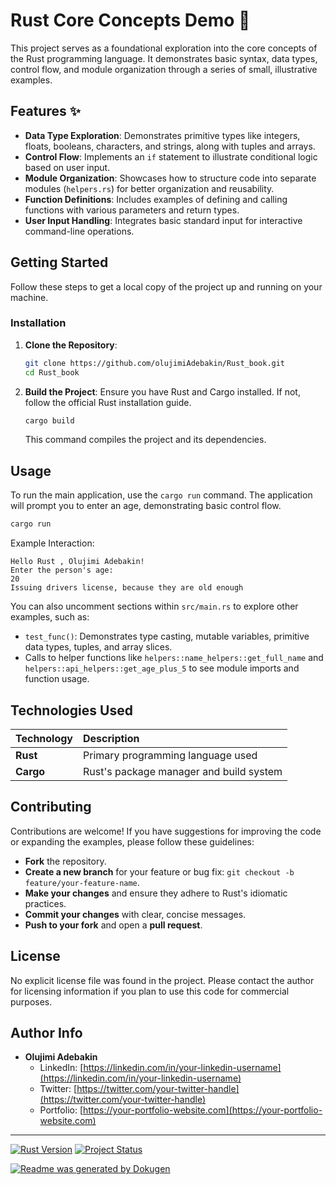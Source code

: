 # **Rust Core Concepts Demo** 🦀

This project serves as a foundational exploration into the core concepts of the Rust programming language. It demonstrates basic syntax, data types, control flow, and module organization through a series of small, illustrative examples.

## Features ✨
- **Data Type Exploration**: Demonstrates primitive types like integers, floats, booleans, characters, and strings, along with tuples and arrays.
- **Control Flow**: Implements an `if` statement to illustrate conditional logic based on user input.
- **Module Organization**: Showcases how to structure code into separate modules (`helpers.rs`) for better organization and reusability.
- **Function Definitions**: Includes examples of defining and calling functions with various parameters and return types.
- **User Input Handling**: Integrates basic standard input for interactive command-line operations.

## Getting Started

Follow these steps to get a local copy of the project up and running on your machine.

### Installation

1.  **Clone the Repository**:
    ```bash
    git clone https://github.com/olujimiAdebakin/Rust_book.git
    cd Rust_book
    ```
2.  **Build the Project**:
    Ensure you have Rust and Cargo installed. If not, follow the official Rust installation guide.
    ```bash
    cargo build
    ```
    This command compiles the project and its dependencies.

## Usage

To run the main application, use the `cargo run` command. The application will prompt you to enter an age, demonstrating basic control flow.

```bash
cargo run
```

Example Interaction:
```
Hello Rust , Olujimi Adebakin!
Enter the person's age:
20
Issuing drivers license, because they are old enough
```

You can also uncomment sections within `src/main.rs` to explore other examples, such as:
-   `test_func()`: Demonstrates type casting, mutable variables, primitive data types, tuples, and array slices.
-   Calls to helper functions like `helpers::name_helpers::get_full_name` and `helpers::api_helpers::get_age_plus_5` to see module imports and function usage.

## Technologies Used

| Technology | Description                                 |
| :--------- | :------------------------------------------ |
| **Rust**   | Primary programming language used           |
| **Cargo**  | Rust's package manager and build system     |

## Contributing

Contributions are welcome! If you have suggestions for improving the code or expanding the examples, please follow these guidelines:

-   **Fork** the repository.
-   **Create a new branch** for your feature or bug fix: `git checkout -b feature/your-feature-name`.
-   **Make your changes** and ensure they adhere to Rust's idiomatic practices.
-   **Commit your changes** with clear, concise messages.
-   **Push to your fork** and open a **pull request**.

## License

No explicit license file was found in the project. Please contact the author for licensing information if you plan to use this code for commercial purposes.

## Author Info

-   **Olujimi Adebakin**
    -   LinkedIn: [https://linkedin.com/in/your-linkedin-username](https://linkedin.com/in/your-linkedin-username)
    -   Twitter: [https://twitter.com/your-twitter-handle](https://twitter.com/your-twitter-handle)
    -   Portfolio: [https://your-portfolio-website.com](https://your-portfolio-website.com)

---

[![Rust Version](https://img.shields.io/badge/rust-1.78.0-blue.svg)](https://www.rust-lang.org/)
[![Project Status](https://img.shields.io/badge/status-active-success.svg)](https://github.com/olujimiAdebakin/Rust_book)

[![Readme was generated by Dokugen](https://img.shields.io/badge/Readme%20was%20generated%20by-Dokugen-brightgreen)](https://www.npmjs.com/package/dokugen)